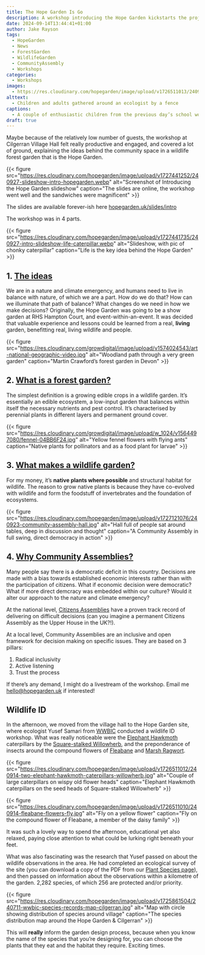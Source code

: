 ```yaml
---
title: The Hope Garden Is Go
description: A workshop introducing the Hope Garden kickstarts the project, followed by a wildlife ID workshop onsite in the afternoon
date: 2024-09-14T13:44:41+01:00
author: Jake Rayson 
tags: 
  - HopeGarden
  - News
  - ForestGarden
  - WildlifeGarden
  - CommunityAssembly
  - Workshops
categories: 
  - Workshops
images:
  - https://res.cloudinary.com/hopegarden/image/upload/v1726511013/240914-yusef-workshop-huddle.jpg
alttext: 
  - Children and adults gathered around an ecologist by a fence
captions: 
  - A couple of enthusiastic children from the previous day’s school workshop had brought their own home-made pooter on a self-motivated trip!
draft: true
---
```


Maybe because of the relatively low number of guests, the workshop at Cilgerran Village Hall felt really productive and engaged, and covered a lot of ground, explaining the ideas behind the community space in a wildlife forest garden that is the Hope Garden.

{{< figure src="https://res.cloudinary.com/hopegarden/image/upload/v1727441252/240927-slideshow-intro-hopegarden.webp" alt="Screenshot of Introducing the Hope Garden slideshow" caption="The slides are online, the workshop went well and the sandwiches were magnificent" >}}

The slides are available forever-ish here [hopegarden.uk/slides/intro](https://hopegarden.uk/slides/intro/#2)

The workshop was in 4 parts.

{{< figure src="https://res.cloudinary.com/hopegarden/image/upload/v1727441735/240927-intro-slideshow-life-caterpillar.webp" alt="Slideshow, with pic of chonky caterpillar" caption="Life is the key idea behind the Hope Garden" >}}

## 1. [The ideas](https://hopegarden.uk/slides/intro/#8)
We are in a nature and climate emergency, and humans need to live in balance with nature, of which we are a part. How do we do that? How can we illuminate that path of balance? What changes do we need in how we make decisions? Originally, the Hope Garden was going to be a show garden at RHS Hampton Court, and event-within-an-event. It was decided that valuable experience and lessons could be learned from a real, **living** garden, benefitting real, living wildlife and people.

{{< figure src="https://res.cloudinary.com/growdigital/image/upload/v1574024543/art-national-geographic-video.jpg" alt="Woodland path through a very green garden" caption="Martin Crawford’s forest garden in Devon" >}}

## 2. [What is a forest garden?](https://hopegarden.uk/slides/intro/#19)

The simplest definition is a growing edible crops in a wildlife garden. It’s essentially an edible ecosystem, a low-input garden that balances within itself the necessary nutrients and pest control. It’s characterised by perennial plants in different layers and permanent ground cover.

{{< figure src="https://res.cloudinary.com/growdigital/image/upload/w_1024/v1564497080/fennel-04BB6F24.jpg" alt="Yellow fennel flowers with flying ants" caption="Native plants for pollinators and as a food plant for larvae" >}}

## 3. [What makes a wildlife garden?](https://hopegarden.uk/slides/intro/#37)

For my money, it’s **native plants where possible** and structural habitat for wildlife. The reason to grow native plants is because they have co-evolved with wildlife and form the foodstuff of invertebrates and the foundation of ecosystems.

{{< figure src="https://res.cloudinary.com/hopegarden/image/upload/v1727121076/240923-community-assembly-hall.jpg" alt="Hall full of people sat around tables, deep in discussion and thought" caption="A Community Assembly in full swing, direct democracy in action" >}}

## 4. [Why Community Assemblies?](https://hopegarden.uk/slides/intro/#56)

Many people say there is a democratic deficit in this country. Decisions are made with a bias towards established economic interests rather than with the participation of citizens. What if economic decision were democratic? What if more direct demcracy was embedded within our culture? Would it alter our approach to the nature and climate emergency?

At the national level, [Citizens Assemblies](https://en.wikipedia.org/wiki/Citizens'_assembly) have a proven track record of delivering on difficult decisions (can you imagine a permanent Citizens Assembly as the Upper House in the UK?!).

At a local level, Community Assemblies are an inclusive and open framework for decision making on specific issues. They are based on 3 pillars:
1. Radical inclusivity
2. Active listening
3. Trust the process

If there’s any demand, I might do a livestream of the workshop. Email me <hello@hopegarden.uk> if interested!

## Wildlife ID

In the afternoon, we moved from the village hall to the Hope Garden site, where ecologist Yusef Samari from [WWBIC](https://wwbic.org.uk) conducted a wildlife ID workshop. What was really noticeable were the [Elephant Hawkmoth](https://en.wikipedia.org/wiki/Deilephila_elpenor) caterpillars by the [Square-stalked Willowherb](https://plantatlas2020.org/atlas/2cd4p9h.7aw), and the preponderance of insects around the compound flowers of [Fleabane](https://plantatlas2020.org/atlas/2cd4p9h.1nx) and [Marsh Ragwort](https://plantatlas2020.org/atlas/2cd4p9h.aqkn5p).

{{< figure src="https://res.cloudinary.com/hopegarden/image/upload/v1726511012/240914-two-elephant-hawkmoth-caterpillars-willowherb.jpg" alt="Couple of large caterpillars on wispy old flower heads" caption="Elephant Hawkmoth caterpillars on the seed heads of Square-stalked Willowherb" >}}

{{< figure src="https://res.cloudinary.com/hopegarden/image/upload/v1726511010/240914-fleabane-flowers-fly.jpg" alt="Fly on a yellow flower" caption="Fly on the compound flower of Fleabane, a member of the daisy family" >}}

It was such a lovely way to spend the afternoon, educational yet also relaxed, paying close attention to what could be lurking right beneath your feet.

What was also fascinating was the research that Yusef passed on about the wildlife observations in the area. He had completed an ecological survey of the site (you can download a copy of the PDF from our [Plant Species page](https://hopegarden.uk/species)), and then passed on information about the observations within a kilometre of the garden. 2,282 species, of which 256 are protected and/or priority.

{{< figure src="https://res.cloudinary.com/hopegarden/image/upload/v1725861504/240711-wwbic-species-records-map-cilgerran.jpg" alt="Map with circle showing distribution of species around village" caption="The species distribution map around the Hope Garden & Cilgerran" >}}

This will **really** inform the garden design process, because when you know the name of the species that you’re designing for, you can choose the plants that they eat and the habitat they require. Exciting times.
